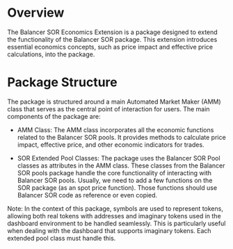 # Overview
The Balancer SOR Economics Extension is a package designed to extend the functionality of the Balancer SOR package. This extension introduces essential economics concepts, such as price impact and effective price calculations, into the package.

# Package Structure
The package is structured around a main Automated Market Maker (AMM) class that serves as the central point of interaction for users. The main components of the package are:

- AMM Class: The AMM class incorporates all the economic functions related to the Balancer SOR pools. It provides methods to calculate price impact, effective price, and other economic indicators for trades.

- SOR Extended Pool Classes: The package uses the Balancer SOR Pool classes as attributes in the AMM class. These classes from the Balancer SOR pools package handle the core functionality of interacting with Balancer SOR pools. Usually, we need to add a few functions on the SOR package (as an spot price function). Those functions should use Balancer SOR code as reference or even copied.

Note: In the context of this package, symbols are used to represent tokens, allowing both real tokens with addresses and imaginary tokens used in the dashboard environment to be handled seamlessly. This is particularly useful when dealing with the dashboard that supports imaginary tokens. Each extended pool class must handle this.
